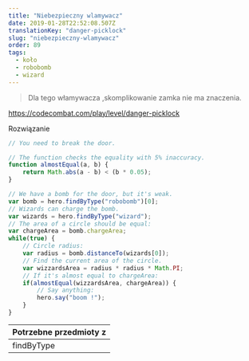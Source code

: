 ```yaml
---
title: "Niebezpieczny wlamywacz"
date: 2019-01-28T22:52:08.507Z
translationKey: "danger-picklock"
slug: "niebezpieczny-wlamywacz"
order: 89
tags:
  - koło
  - robobomb
  - wizard
---
```


> Dla tego  włamywacza ,skomplikowanie zamka nie ma znaczenia.

https://codecombat.com/play/level/danger-picklock

Rozwiązanie

```javascript
// You need to break the door.

// The function checks the equality with 5% inaccuracy.
function almostEqual(a, b) {
    return Math.abs(a - b) < (b * 0.05);
}

// We have a bomb for the door, but it's weak.
var bomb = hero.findByType("robobomb")[0];
// Wizards can charge the bomb.
var wizards = hero.findByType("wizard");
// The area of a circle should be equal:
var chargeArea = bomb.chargeArea;
while(true) {
    // Circle radius:
    var radius = bomb.distanceTo(wizards[0]);
    // Find the current area of the circle.
    var wizzardsArea = radius * radius * Math.PI;
    // If it's almost equal to chargeArea:
    if(almostEqual(wizzardsArea, chargeArea)) {
        // Say anything: 
        hero.say("boom !");
    }
}

```

Potrzebne przedmioty z |
--- |
findByType |


